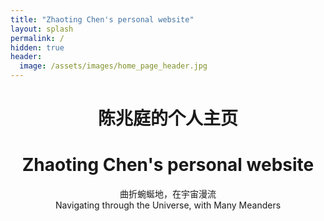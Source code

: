 ```yaml
---
title: "Zhaoting Chen's personal website"
layout: splash
permalink: /
hidden: true
header:
  image: /assets/images/home_page_header.jpg
---
```


<center> <h1>陈兆庭的个人主页</h1> </center>
<center> <h1>Zhaoting Chen's personal website</h1> </center>
<center> 曲折蜿蜒地，在宇宙漫流 </center>
<center> Navigating through the Universe, with Many Meanders </center>
